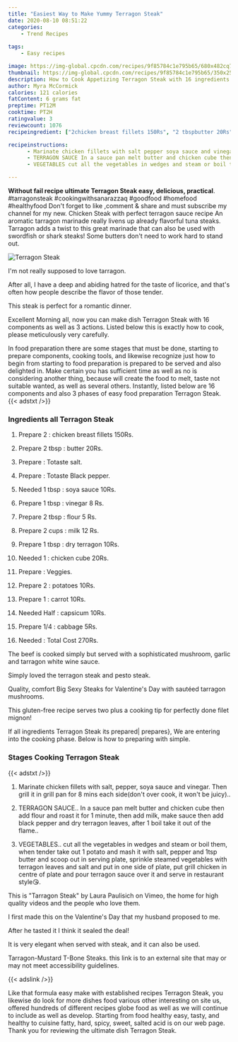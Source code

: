 ```yaml
---
title: "Easiest Way to Make Yummy Terragon Steak"
date: 2020-08-10 08:51:22
categories:
    - Trend Recipes
    
tags:
    - Easy recipes

image: https://img-global.cpcdn.com/recipes/9f85784c1e795b65/680x482cq70/terragon-steak-recipe-main-photo.jpg
thumbnail: https://img-global.cpcdn.com/recipes/9f85784c1e795b65/350x250cq70/terragon-steak-recipe-main-photo.jpg
description: How to Cook Appetizing Terragon Steak with 16 ingredients and 3 stages of easy cooking.
author: Myra McCormick
calories: 121 calories
fatContent: 6 grams fat
preptime: PT12M
cooktime: PT2H
ratingvalue: 3
reviewcount: 1076
recipeingredient: ["2chicken breast fillets 150Rs", "2 tbspbutter 20Rs", "Totaste salt", "Totaste Black pepper", "1 tbspsoya sauce 10Rs", "1 tbspvinegar 8 Rs", "2 tbspflour 5 Rs", "2 cupsmilk 12 Rs", "1 tbspdry terragon 10Rs", "1chicken cube 20Rs", "Veggies", "2potatoes 10Rs", "1carrot 10Rs", "Halfcapsicum 10Rs", "1/4cabbage 5Rs", "Total Cost 270Rs"]

recipeinstructions: 
      - Marinate chicken fillets with salt pepper soya sauce and vinegar Then grill it in grill pan for 8 mins each sidedont over cook it wont be juicy 
      - TERRAGON SAUCE In a sauce pan melt butter and chicken cube then add flour and roast it for 1 minute then add milk make sauce then add black pepper and dry terragon leaves after 1 boil take it out of the flame 
      - VEGETABLES cut all the vegetables in wedges and steam or boil them when tender take out 1 potato and mash it with salt pepper and 1tsp butter and scoop out in serving plate sprinkle steamed vegetables with terragon leaves and salt and put in one side of plate put grill chicken in centre of plate and pour terragon sauce over it and serve in restaurant style

---
```




**Without fail recipe ultimate Terragon Steak easy, delicious, practical**. #tarragonsteak #cookingwithsanarazzaq #goodfood #homefood #healthyfood Don&#39;t forget to like ,comment &amp; share and must subscribe my channel for my new. Chicken Steak with perfect terragon sauce recipe An aromatic tarragon marinade really livens up already flavorful tuna steaks. Tarragon adds a twist to this great marinade that can also be used with swordfish or shark steaks! Some butters don&#39;t need to work hard to stand out.


![Terragon Steak](https://img-global.cpcdn.com/recipes/9f85784c1e795b65/680x482cq70/terragon-steak-recipe-main-photo.jpg "Terragon Steak")



I&#39;m not really supposed to love tarragon.

After all, I have a deep and abiding hatred for the taste of licorice, and that&#39;s often how people describe the flavor of those tender.

This steak is perfect for a romantic dinner.


Excellent Morning all, now you can make dish Terragon Steak with 16 components as well as 3 actions. Listed below this is exactly how to cook, please meticulously very carefully.

In food preparation there are some stages that must be done, starting to prepare components, cooking tools, and likewise recognize just how to begin from starting to food preparation is prepared to be served and also delighted in. Make certain you has sufficient time as well as no is considering another thing, because will create the food to melt, taste not suitable wanted, as well as several others. Instantly, listed below are 16 components and also 3 phases of easy food preparation Terragon Steak.
{{< adstxt />}}

### Ingredients all Terragon Steak


1. Prepare 2 : chicken breast fillets 150Rs.

1. Prepare 2 tbsp : butter 20Rs.

1. Prepare  : Totaste salt.

1. Prepare  : Totaste Black pepper.

1. Needed 1 tbsp : soya sauce 10Rs.

1. Prepare 1 tbsp : vinegar 8 Rs.

1. Prepare 2 tbsp : flour 5 Rs.

1. Prepare 2 cups : milk 12 Rs.

1. Prepare 1 tbsp : dry terragon 10Rs.

1. Needed 1 : chicken cube 20Rs.

1. Prepare  : Veggies.

1. Prepare 2 : potatoes 10Rs.

1. Prepare 1 : carrot 10Rs.

1. Needed Half : capsicum 10Rs.

1. Prepare 1/4 : cabbage 5Rs.

1. Needed  : Total Cost 270Rs.


The beef is cooked simply but served with a sophisticated mushroom, garlic and tarragon white wine sauce.

Simply loved the terragon steak and pesto steak.

Quality, comfort Big Sexy Steaks for Valentine&#39;s Day with sautéed tarragon mushrooms.

This gluten-free recipe serves two plus a cooking tip for perfectly done filet mignon!


If all ingredients Terragon Steak its prepared| prepares}, We are entering into the cooking phase. Below is how to preparing with simple.

### Stages Cooking Terragon Steak

{{< adstxt />}}


1. Marinate chicken fillets with salt, pepper, soya sauce and vinegar. Then grill it in grill pan for 8 mins each side(don&#39;t over cook, it won&#39;t be juicy)..



1. TERRAGON SAUCE.. In a sauce pan melt butter and chicken cube then add flour and roast it for 1 minute, then add milk, make sauce then add black pepper and dry terragon leaves, after 1 boil take it out of the flame..



1. VEGETABLES.. cut all the vegetables in wedges and steam or boil them, when tender take out 1 potato and mash it with salt, pepper and 1tsp butter and scoop out in serving plate, sprinkle steamed vegetables with terragon leaves and salt and put in one side of plate, put grill chicken in centre of plate and pour terragon sauce over it and serve in restaurant style😘.




This is &#34;Tarragon Steak&#34; by Laura Paulisich on Vimeo, the home for high quality videos and the people who love them.

I first made this on the Valentine&#39;s Day that my husband proposed to me.

After he tasted it I think it sealed the deal!

It is very elegant when served with steak, and it can also be used.

Tarragon-Mustard T-Bone Steaks. this link is to an external site that may or may not meet accessibility guidelines.


{{< adslink />}}

Like that formula easy make with established recipes Terragon Steak, you likewise do look for more dishes food various other interesting on site us, offered hundreds of different recipes globe food as well as we will continue to include as well as develop. Starting from food healthy easy, tasty, and healthy to cuisine fatty, hard, spicy, sweet, salted acid is on our web page. Thank you for reviewing the ultimate dish Terragon Steak.
